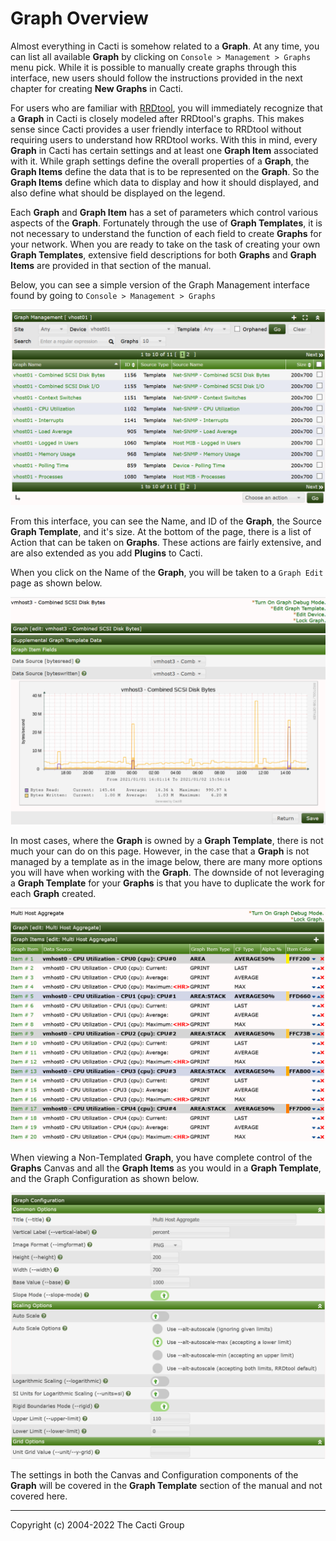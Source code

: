 # Graph Overview

Almost everything in Cacti is somehow related to a **Graph**. At any time, you can
list all available **Graph** by clicking on `Console > Management > Graphs` menu
pick. While it is possible to manually create graphs through this interface,
new users should follow the instructions provided in the next chapter for
creating **New Graphs** in Cacti.

For users who are familiar with [RRDtool](http://www.RRDtool.org/), you will
immediately recognize that a **Graph** in Cacti is closely modeled after RRDtool's
graphs. This makes sense since Cacti provides a user friendly interface to
RRDtool without requiring users to understand how RRDtool works. With this in
mind, every **Graph** in Cacti has certain settings and at least one **Graph Item**
associated with it. While graph settings define the overall properties of a
**Graph**, the **Graph Items** define the data that is to be represented on the **Graph**.
So the **Graph Items** define which data to display and how it should displayed,
and also define what should be displayed on the legend.

Each **Graph** and **Graph Item** has a set of parameters which control various aspects
of the **Graph**. Fortunately through the use of **Graph Templates**, it is not
necessary to understand the function of each field to create **Graphs** for your
network. When you are ready to take on the task of creating your own **Graph
Templates**, extensive field descriptions for both **Graphs** and
**Graph Items** are provided in that section of the manual.

Below, you can see a simple version of the Graph Management interface found
by going to `Console > Management > Graphs`

![Graph Management](images/graphs.png)

From this interface, you can see the Name, and ID of the **Graph**,
the Source **Graph Template**, and it's size.  At the bottom of the page, there
is a list of Action that can be taken on **Graphs**.  These actions are fairly
extensive, and are also extended as you add **Plugins** to Cacti.

When you click on the Name of the **Graph**, you will be taken to a `Graph Edit`
page as shown below.

![Graph Management Edit](images/graphs-edit.png)

In most cases, where the **Graph** is owned by a **Graph Template**, there is
not much your can do on this page.  However, in the case that a **Graph**
is not managed by a template as in the image below, there are many more
options you will have when working with the **Graph**.  The downside of
not leveraging a **Graph Template** for your **Graphs** is that you have
to duplicate the work for each **Graph** created.

![Graph Management Edit](images/graphs-edit-nontemplate.png)

When viewing a Non-Templated **Graph**, you have complete control of the
**Graphs** Canvas and all the **Graph Items** as you would in a **Graph Template**,
and the Graph Configuration as shown below.

![Graph Management Edit](images/graphs-edit-nontemplate-configuration.png)

The settings in both the Canvas and Configuration components of the **Graph**
will be covered in the **Graph Template** section of the manual and not
covered here.

---
<copy>Copyright (c) 2004-2022 The Cacti Group</copy>
